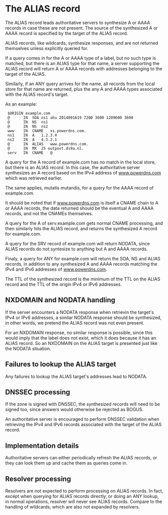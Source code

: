 # The ALIAS record

The ALIAS record leads authoritative servers to synthesize A or AAAA records
in case these are not present.  The source of the synthesized A or AAAA
record is specified by the target of the ALIAS record.

ALIAS records, like wildcards, synthesize responses, and are not returned themselves
unless explicitly queried for.

If a query comes in for the A or AAAA type of a label, but no such type is
matched, but there is an ALIAS type for that name, a server supporting the
ALIAS record will return A or AAAA records with addresses belonging to the
target of the ALIAS.

Similarly, if an ANY query arrives for the name, all records from the local store
for that name are returned, plus the any A and AAAA types associated with the ALIAS
record's target.

As an example:

     $ORIGIN example.com
     @		IN	SOA	ns1 ahu 2014091619 7200 3600 1209600 3600
     @		IN	NS	ns1
     @		IN	NS	ns2
     www	IN	CNAME	xs.powerdns.com.
     ns1	IN	A	1.2.3.4
     ns2	IN	A	4.3.2.1
     @		IN	ALIAS	www.powerdns.com.
     @		IN	MX	25 outpost.ds9a.nl.
     serv	IN	CNAME	@

A query for the A record of example.com has no match in the local store, but there
is an ALIAS record. In this case, the authoritative server synthesizes an A record
based on the IPv4 address of www.powerdns.com which was retrieved earlier.

The same applies, mutatis mutandis, for a query for the AAAA record of example.com.

It should be noted that if www.powerdns.com is itself a CNAME chain to A or AAAA records,
the data returned should be the eventual A and AAAA records, and not the CNAMEs themselves.

A query for the A of serv.example.com gets normal CNAME processing, and then similarly
hits the ALIAS record, and returns the synthesized A record for example.com.

A query for the SRV record of example.com will return NODATA, since ALIAS records do
not syntesize to anything but A and AAAA records.

Finaly, a query for ANY for example.com will return the SOA, NS and ALIAS records, 
in addition to any synthesized A and AAAA records matching the IPv4 and IPv6 addresses
of www.powerdns.com.

The TTL of the synthesized record is the minimum of the TTL on the ALIAS record and the TTL of
the origin IPv4 or IPv6 addresses. 

## NXDOMAIN and NODATA handling
If the server encounters a NODATA response when retrievin the target's IPv4 or IPv6 addresses,
a similar NODATA response should be synthesized, in other words, we pretend the ALIAS record 
was not even present.

For an NXDOMAIN response, no similar response is possible, since this would imply that the 
label does not exist, which it does because it has an ALIAS record. So an NXDOMAIN on the ALIAS 
target is presented just like the NODATA situation.

## Failures to lookup the ALIAS target
Any failures to lookup the ALIAS target's addresses lead to NODATA. 

## DNSSEC processing
If the zone is signed with DNSSEC, the synthesized records will need to be signed too, since
answers would otherwise be rejected as BOGUS.

An authoritative server is encouraged to perform DNSSEC validation when retrieving the IPv4
and IPv6 records associated with the target of the ALIAS record.

## Implementation details
Authoritative servers can either periodically refresh the ALIAS records, or they can look them
up and cache them as queries come in. 

## Resolver processing
Resolvers are not expected to perform processing on ALIAS records. In fact, except when
querying for ALIAS records directly, or doing an ANY lookup, in normal operations,
resolver will never see ALIAS records. Compare to the handling of wildcards, which are also
not expanded by resolvers.
